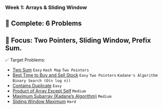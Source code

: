 ### Week 1: Arrays & Sliding Window

## 📌 Complete: 6 Problems

## 🔹 Focus: Two Pointers, Sliding Window, Prefix Sum.

✅ Target Problems:

- [Two Sum](https://leetcode.com/problems/two-sum/description/) `Easy` `Hash Map` `Two Pointers`
- [Best Time to Buy and Sell Stock](https://leetcode.com/problems/best-time-to-buy-and-sell-stock/)
  `Easy` `Two Pointers` `Kadane's Algorithm` `Binary Search (O(n log n))`
- [Contains Duplicate](https://leetcode.com/problems/contains-duplicate/) `Easy`
- [Product of Array Except Self](https://leetcode.com/problems/product-of-array-except-self/) `Medium`
- [Maximum Subarray (Kadane’s Algorithm)](https://leetcode.com/problems/maximum-subarray/) `Medium`
- [Sliding Window Maximum](https://leetcode.com/problems/sliding-window-maximum/) `Hard`
